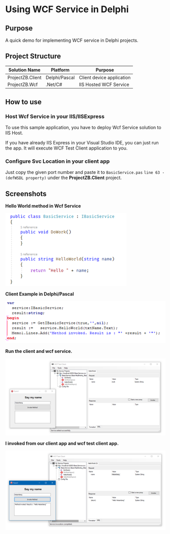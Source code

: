 # Using WCF Service in Delphi

## Purpose
 A quick demo for implementing WCF service in Delphi projects.

## Project Structure

|Solution Name|Platform|Purpose|
|---|---|---|
|ProjectZB.Client|Delphi/Pascal|Client device application|
|ProjectZB.Wcf|.Net/C#|IIS Hosted WCF Service|
 
## How to use

### Host Wcf Service in your IIS/IISExpress

To use this sample application, you have to deploy Wcf Service solution to IIS Host. 

If you have already IIS Express in your Visual Studio IDE, you can just run the app. It will execute WCF Test Client application to you. 

### Configure Svc Location in your client app

Just copy the given port number and paste it to `BasicService.pas` `line 63 - (defWSDL property)` under the **ProjectZB.Client** project. 


## Screenshots

**Hello World method in Wcf Service**

![ProjectZB.Client App and WCF Test Client](./ProjectZB/ProjectZB.Screenshots/SS_Service.PNG)

**Client Example in Delphi/Pascal**

![ProjectZB.Client App and WCF Test Client](./ProjectZB/ProjectZB.Screenshots/SS_Client.PNG)

**Run the client and wcf service.**

![ProjectZB.Client App and WCF Test Client](./ProjectZB/ProjectZB.Screenshots/SS_Before.PNG)

**I invoked from our client app and wcf test client app.**

![ProjectZB.Client App and WCF Test Client](./ProjectZB/ProjectZB.Screenshots/SS_Invoke.PNG)
